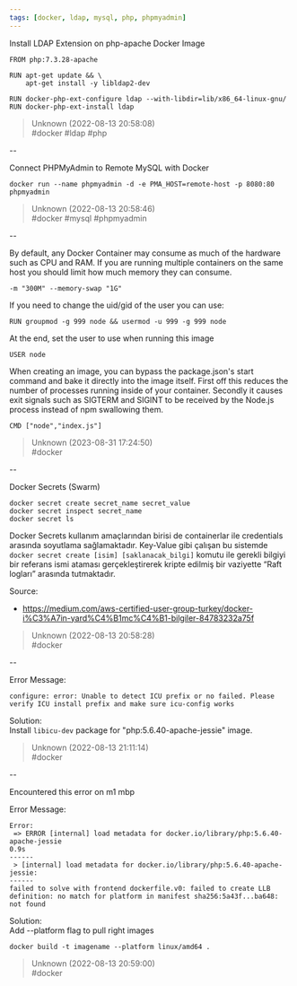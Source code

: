 ```yaml
---
tags: [docker, ldap, mysql, php, phpmyadmin]
---
```


Install LDAP Extension on php-apache Docker Image

```  
FROM php:7.3.28-apache

RUN apt-get update && \  
    apt-get install -y libldap2-dev

RUN docker-php-ext-configure ldap --with-libdir=lib/x86_64-linux-gnu/  
RUN docker-php-ext-install ldap  
```  

> Unknown (2022-08-13 20:58:08)  
> #docker #ldap #php

--

Connect PHPMyAdmin to Remote MySQL with Docker

```  
docker run --name phpmyadmin -d -e PMA_HOST=remote-host -p 8080:80 phpmyadmin  
```  

> Unknown (2022-08-13 20:58:46)  
> #docker #mysql #phpmyadmin

--

By default, any Docker Container may consume as much of the hardware such as CPU and RAM. If you are running multiple containers on the same host you should limit how much memory they can consume.

```
-m "300M" --memory-swap "1G"  
```

If you need to change the uid/gid of the user you can use:

```  
RUN groupmod -g 999 node && usermod -u 999 -g 999 node  
```

At the end, set the user to use when running this image

```  
USER node  
```

When creating an image, you can bypass the package.json's start command and bake it directly into the image itself. First off this reduces the number of processes running inside of your container. Secondly it causes exit signals such as SIGTERM and SIGINT to be received by the Node.js process instead of npm swallowing them.

```  
CMD ["node","index.js"]  
```  

> Unknown (2023-08-31 17:24:50)  
> #docker

--

Docker Secrets (Swarm)

```  
docker secret create secret_name secret_value  
docker secret inspect secret_name  
docker secret ls  
```

Docker Secrets kullanım amaçlarından birisi de containerlar ile credentials arasında soyutlama sağlamaktadır. Key-Value gibi çalışan bu sistemde ```docker secret create [isim] [saklanacak_bilgi]``` komutu ile gerekli bilgiyi bir referans ismi ataması gerçekleştirerek kripte edilmiş bir vaziyette “Raft logları” arasında tutmaktadır.

Source: 
- https://medium.com/aws-certified-user-group-turkey/docker-i%C3%A7in-yard%C4%B1mc%C4%B1-bilgiler-84783232a75f  

> Unknown (2022-08-13 20:58:28)  
> #docker

--

Error Message:

```  
configure: error: Unable to detect ICU prefix or no failed. Please verify ICU install prefix and make sure icu-config works  
```

Solution:    
Install ```libicu-dev``` package for "php:5.6.40-apache-jessie" image.  

> Unknown (2022-08-13 21:11:14)  
> #docker

--

Encountered this error on m1 mbp

Error Message:

```  
Error:  
 => ERROR [internal] load metadata for docker.io/library/php:5.6.40-apache-jessie                                                                                                                                                  0.9s
------  
 > [internal] load metadata for docker.io/library/php:5.6.40-apache-jessie:
------  
failed to solve with frontend dockerfile.v0: failed to create LLB definition: no match for platform in manifest sha256:5a43f...ba648: not found  
```

Solution:    
Add --platform flag to pull right images

```  
docker build -t imagename --platform linux/amd64 .  
```  

> Unknown (2022-08-13 20:59:00)  
> #docker

